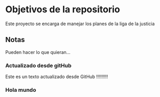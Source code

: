 # Objetivos de la repositorio

Este proyecto se encarga de manejar los planes de la liga de la justicia


## Notas
Pueden hacer lo que quieran...

### Actualizado desde gitHub
Este es un texto actualizado desde GitHub !!!!!!!!!


### Hola mundo
